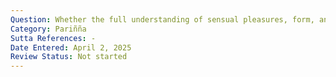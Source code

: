 ```yaml
---
Question: Whether the full understanding of sensual pleasures, form, and feelings is the same?
Category: Pariñña
Sutta References: -
Date Entered: April 2, 2025
Review Status: Not started
---
```

